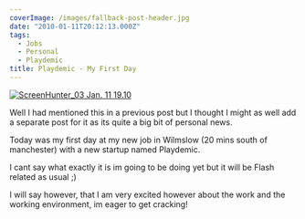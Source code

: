 ```yaml
---
coverImage: /images/fallback-post-header.jpg
date: "2010-01-11T20:12:13.000Z"
tags:
  - Jobs
  - Personal
  - Playdemic
title: Playdemic - My First Day
---
```


[![](/wp-content/uploads/2010/01/ScreenHunter_03-Jan.-11-19.10.jpg "ScreenHunter_03 Jan. 11 19.10")](/wp-content/uploads/2010/01/ScreenHunter_03-Jan.-11-19.10.jpg)

Well I had mentioned this in a previous post but I thought I might as well add a separate post for it as its quite a big bit of personal news.

<!-- more -->

Today was my first day at my new job in Wilmslow (20 mins south of manchester) with a new startup named Playdemic.

I cant say what exactly it is im going to be doing yet but it will be Flash related as usual ;)

I will say however, that I am very excited however about the work and the working environment, im eager to get cracking!
